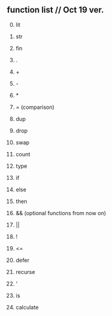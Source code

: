## function list // Oct 19 ver.

0. lit

1. str

2. fin

3. .

4. \+

5. \-

6. \*

7. = (comparison)

8. dup

9. drop

10. swap

11. count

12. type

13. if

13. else

14. then

12. && (optional functions from now on)

13. ||

14. !

15. <=

16. defer

17. recurse

18. '

19. is

20. calculate